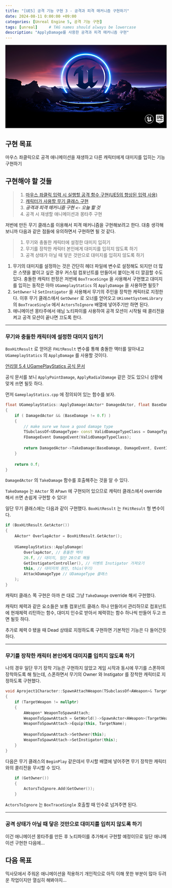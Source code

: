 ```yaml
---
title: "[UE5] 공격 기능 구현 3 - 공격과 피격 매커니즘 구현하기"
date: 2024-08-11 0:00:00 +09:00
categories: [Unreal Engine 5, 공격 기능 구현]
tags: [unreal]     # TAG names should always be lowercase
description: "ApplyDamage를 사용한 공격과 피격 매커니즘 구현"
---
```


![](assets/img/posts/UE5.png)

## 구현 목표
마우스 좌클릭으로 공격 애니메이션을 재생하고 다른 캐릭터에게 대미지를 입히는 기능 구현하기

## 구현해야 할 것들
>1. [마우스 좌클릭 입력 시 실행할 공격 함수 구현(UE5의 향상된 입력 사용)](https://w9865t.github.io/posts/UE5-Attack-Enhanced-Input/)
>2. [캐릭터가 사용할 무기 클래스 구현](https://w9865t.github.io/posts/UE5-Attack-Weapon-Class/)
>3. _**공격과 피격 매커니즘 구현 <- 오늘 할 것**_
>4. 공격 시 재생할 애니메이션과 몽타주 구현

저번에 만든 무기 클래스를 이용해서 피격 매커니즘을 구현해보려고 한다. 대충 생각해 보니까 다음과 같은 점들에 유의하면서 구현하면 될 것 같다.
>1. 무기와 충돌한 캐릭터에 설정한 대미지 입히기
>2. 무기를 장착한 캐릭터 본인에게 대미지를 입히지 않도록 하기
>3. 공격 상태가 아닐 때 닿은 것만으로 대미지를 입히지 않도록 하기

1. 무기의 대미지를 설정하는 것은 간단히 헤더 파일에 변수로 설정해도 되지만 더 많은 스탯을 붙이고 싶은 경우 커스텀 컴포넌트를 만들어서 붙이는게 더 깔끔할 수도  있다. 충돌한 캐릭터 판정은 저번에 `BoxTraceSinge` 을 사용해서 구현했고 대미지를 입히는 동작은 아마 `UGameplayStatics` 의 `ApplyDamage` 을 사용하면 될듯?
2. `SetOwner` 나 `SetInstigator` 을 사용해서 무기의 주인을 장착한 캐릭터로 지정한다. 이후 무기 클래스에서 `GetOwner` 로 오너를 얻어오고 `UKismetSystemLibrary` 의 `BoxTraceSingle` 에서 `ActorsToIgnore` 배열에 넣어주기만 하면 된다.
3. 애니메이션 몽타주에서 애님 노티파이를 사용하여 공격 모션이 시작될 때 콜리전을 켜고 공격 모션이 끝나면 끄도록 한다.

***

### 무기와 충돌한 캐릭터에 설정한 대미지 입히기

`BoxHitResult` 로 얻어온 `FHitResult` 변수를 통해 충돌한 액터를 알아내고 `UGameplayStatics` 의 `ApplyDamage` 를 사용할 것이다.

[언리얼 5.4 UGamePlayStatics 공식 문서](https://dev.epicgames.com/documentation/en-us/unreal-engine/API/Runtime/Engine/Kismet/UGameplayStatics?application_version=5.4)

공식 문서를 보니 `ApplyPointDamage`, `ApplyRadialDamage` 같은 것도 있으니 상황에 맞게 쓰면 될듯 하다.

먼저 `GameplayStatics.cpp` 에 정의되어 있는 함수를 보자.

```cpp
float UGameplayStatics::ApplyDamage(AActor* DamagedActor, float BaseDamage, AController* EventInstigator, AActor* DamageCauser, TSubclassOf<UDamageType> DamageTypeClass)
{
	if ( DamagedActor && (BaseDamage != 0.f) )
	{
		// make sure we have a good damage type
		TSubclassOf<UDamageType> const ValidDamageTypeClass = DamageTypeClass ? DamageTypeClass : TSubclassOf<UDamageType>(UDamageType::StaticClass());
		FDamageEvent DamageEvent(ValidDamageTypeClass);

		return DamagedActor->TakeDamage(BaseDamage, DamageEvent, EventInstigator, DamageCauser);
	}

	return 0.f;
}
```

`DamagedActor` 의 `TakeDamage` 함수를 호출해주는 것을 알 수 있다.

`TakeDamage` 는 `AActor` 와 `APawn` 에 구현되어 있으므로 캐릭터 클래스에서 override 해서 쓰면 손쉽게 구현할 수 있다!

일단 무기 클래스에는 다음과 같이 구현했다. `BoxHitResult` 는 `FHitResult` 형 변수이다.
```cpp
if (BoxHitResult.GetActor())
{
	AActor* OverlapActor = BoxHitResult.GetActor();

	UGameplayStatics::ApplyDamage(
		OverlapActor, // 충돌한 액터
		20.f, // 대미지, 일단 20으로 해둠
		GetInstigatorController(), // 이벤트 Instigator 가져오기
		this, // 대미지의 원인, this(무기)
		AttackDamageType // UDamageType 클래스
	);
}
```

캐릭터 클래스 쪽 구현은 아까 쓴 대로 그냥 `TakeDamage` override 해서 구현했다.

캐릭터 체력과 같은 요소들은 보통 컴포넌트 클래스 하나 만들어서 관리하므로 컴포넌트에 현재체력 리턴하는 함수, 대미지 인수로 받아서 체력깎는 함수 하나씩 만들어 두고 쓰면 될듯 하다.

추가로 체력 0 됐을 때 Dead 상태로 지정하도록 구현하면 기본적인 기능은 다 들어간듯 하다.

***

### 무기를 장착한 캐릭터 본인에게 대미지를 입히지 않도록 하기

나의 경우 일단 무기 장착 기능은 구현하지 않았고 게임 시작과 동시에 무기를 스폰하여 장착하도록 해 뒀는데, 스폰하면서 무기의 Owner 와 Instigator 를 장착한 캐릭터로 지정하도록 구현했다.

```cpp
void Aproject1Character::SpawnAttachWeapon(TSubclassOf<AWeapon>& TargetWeapon, FName TargetName)
{
	if (TargetWeapon != nullptr)
	{
		AWeapon* WeaponToSpawnAttach;
		WeaponToSpawnAttach = GetWorld()->SpawnActor<AWeapon>(TargetWeapon, FVector::ZeroVector, FRotator::ZeroRotator);
		WeaponToSpawnAttach->Equip(this, TargetName);

		WeaponToSpawnAttach->SetOwner(this);
		WeaponToSpawnAttach->SetInstigator(this);
	}
}
```
다음은 무기 클래스의 `BeginPlay` 같은데서 무시할 배열에 넣어주면 무기 장착한 캐릭터와의 콜리전을 무시할 수 있다.
```cpp
	if (GetOwner())
	{
		ActorsToIgnore.Add(GetOwner());
	}
```

`ActorsToIgnore` 는 `BoxTraceSingle` 호출할 때 인수로 넘겨주면 된다.

***

### 공격 상태가 아닐 때 닿은 것만으로 대미지를 입히지 않도록 하기

이건 애니메이션 몽타주를 만든 후 노티파이를 추가해서 구현할 예정이므로 일단 애니메이션 구현한 다음에...

## 다음 목표
믹사모에서 주워온 애니메이션을 적용하기
개인적으로 아직 이해 못한 부분이 많아 두려운 작업이지만 열심히 해봐야지...
